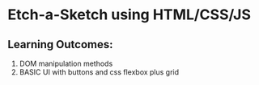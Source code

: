# Etch-a-Sketch using HTML/CSS/JS

## Learning Outcomes:
  1. DOM manipulation methods
  2. BASIC UI with buttons and css flexbox plus grid
  
